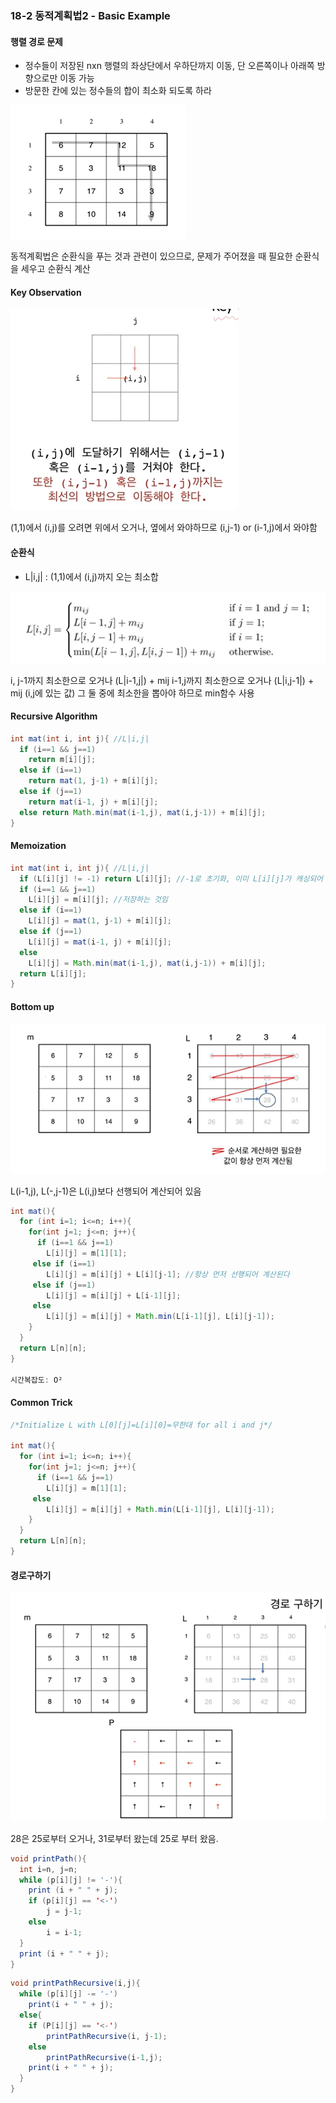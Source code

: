 ### 18-2 동적계획법2 - Basic Example

#### 행렬 경로 문제

- 정수들이 저장된 nxn 행렬의 좌상단에서 우하단까지 이동, 단 오른쪽이나 아래쪽 방향으로만 이동 가능
- 방문한 칸에 있는 정수들의 합이 최소화 되도록 하라

![](/assets/Algorithm/short/dp2-1.PNG)

동적계획법은 순환식을 푸는 것과 관련이 있으므로, 문제가 주어졌을 때 필요한 순환식을 세우고 순환식 계산

#### Key Observation

![](/assets/Algorithm/short/dp2-2.PNG)

(1,1)에서 (i,j)를 오려면 위에서 오거나, 옆에서 와야하므로 (i,j-1) or (i-1,j)에서 와야함

#### 순환식

- L|i,j| : (1,1)에서 (i,j)까지 오는 최소합

![](/assets/Algorithm/short/dp2-3.PNG)

i, j-1까지 최소한으로 오거나 (L|i-1,j|) + mij
i-1,j까지 최소한으로 오거나 (L|i,j-1|) + mij (i,j에 있는 값)
그 둘 중에 최소한을 뽑아야 하므로 min함수 사용

#### Recursive Algorithm

```java
int mat(int i, int j){ //L|i,j|
  if (i==1 && j==1)
    return m[i][j];
  else if (i==1)
    return mat(1, j-1) + m[i][j];
  else if (j==1)
    return mat(i-1, j) + m[i][j];
  else return Math.min(mat(i-1,j), mat(i,j-1)) + m[i][j];
}
```

#### Memoization

```java
int mat(int i, int j){ //L|i,j|
  if (L[i][j] != -1) return L[i][j]; //-1로 초기화, 이미 L[i][j]가 캐싱되어 있음
  if (i==1 && j==1)
    L[i][j] = m[i][j]; //저장하는 것임
  else if (i==1)
    L[i][j] = mat(1, j-1) + m[i][j];
  else if (j==1)
    L[i][j] = mat(i-1, j) + m[i][j];
  else 
    L[i][j] = Math.min(mat(i-1,j), mat(i,j-1)) + m[i][j];
  return L[i][j];
}
```

#### Bottom up

![](/assets/Algorithm/short/dp2-4.PNG)

L(i-1,j), L(-,j-1)은 L(i,j)보다 선행되어 계산되어 있음

```java
int mat(){
  for (int i=1; i<=n; i++){
    for(int j=1; j<=n; j++){
      if (i==1 && j==1)
      	L[i][j] = m[1][1];
 	 else if (i==1)
 	 	L[i][j] = m[i][j] + L[i][j-1]; //항상 먼저 선행되어 계산된다
 	 else if (j==1)
 	 	L[i][j] = m[i][j] + L[i-1][j];
 	 else
 	 	L[i][j] = m[i][j] + Math.min(L[i-1][j], L[i][j-1]);
    }
  }
  return L[n][n];
}

시간복잡도: O²
```

#### Common Trick

```java
/*Initialize L with L[0][j]=L[i][0]=무한대 for all i and j*/

int mat(){
  for (int i=1; i<=n; i++){
    for(int j=1; j<=n; j++){
      if (i==1 && j==1)
      	L[i][j] = m[1][1];
 	 else
 	 	L[i][j] = m[i][j] + Math.min(L[i-1][j], L[i][j-1]);
    }
  }
  return L[n][n];
}
```

#### 경로구하기

![](/assets/Algorithm/short/dp2-5.PNG)

28은 25로부터 오거나, 31로부터 왔는데 25로 부터 왔음. 

```java
void printPath(){
  int i=n, j=n;
  while (p[i][j] != '-'){
    print (i + " " + j);
    if (p[i][j] == '<-')
    	j = j-1;
    else
    	i = i-1;
  }
  print (i + " " + j);
}
```

```java
void printPathRecursive(i,j){
  while (p[i][j] -= '-')
  	print(i + " " + j);
  else{
    if (P[i][j] == '<-')
    	printPathRecursive(i, j-1);
    else
    	printPathRecursive(i-1,j);
    print(i + " " + j);
  }
}
```

